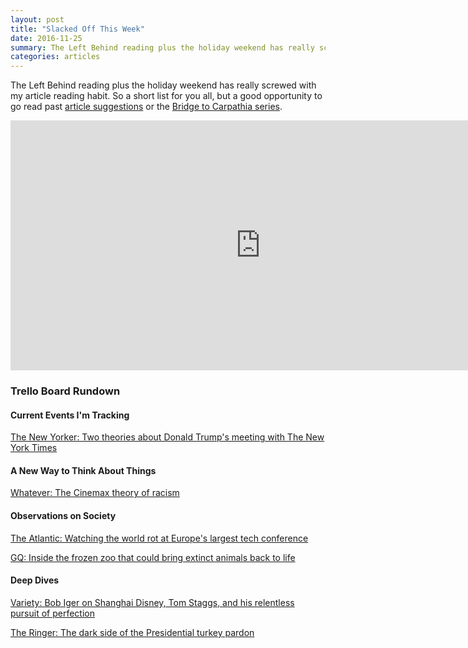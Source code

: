 ```yaml
---
layout: post
title: "Slacked Off This Week"
date: 2016-11-25
summary: The Left Behind reading plus the holiday weekend has really screwed with my article reading habit. So a short list for you all, but a good opportunity to go read...
categories: articles
---
```

The Left Behind reading plus the holiday weekend has really screwed with my article reading habit. So a short list for you all, but a good opportunity to go read past <a href="https://hsureads.github.io/category/articles/">article suggestions</a> or the <a href="https://hsureads.github.io/category/Bridge-to-Carpathia/">Bridge to Carpathia series</a>.

<iframe src="https://trello.com/b/08c8DABD.html" width="800" height="400" frameborder="0" style="border:0" allowfullscreen></iframe>

<h3>Trello Board Rundown</h3>

<h4>Current Events I'm Tracking</h4>

<a href="http://www.newyorker.com/news/john-cassidy/two-theories-about-donald-trumps-meeting-with-the-new-york-times" target="_blank" onclick="trackOutboundLink('http://www.newyorker.com/news/john-cassidy/two-theories-about-donald-trumps-meeting-with-the-new-york-times'); return false;">The New Yorker: Two theories about Donald Trump's meeting with The New York Times</a>

<h4>A New Way to Think About Things</h4>

<a href="http://whatever.scalzi.com/2016/11/10/the-cinemax-theory-of-racism/" target="_blank" onclick="trackOutboundLink('http://whatever.scalzi.com/2016/11/10/the-cinemax-theory-of-racism/'); return false;">Whatever: The Cinemax theory of racism</a>

<h4>Observations on Society</h4>

<a href="http://www.theatlantic.com/technology/archive/2016/11/the-warped-world-of-web-summit/508442/" target="_blank" onclick="trackOutboundLink('http://www.theatlantic.com/technology/archive/2016/11/the-warped-world-of-web-summit/508442/'); return false;">The Atlantic: Watching the world rot at Europe's largest tech conference</a>

<a href="http://www.gq.com/story/inside-the-frozen-zoo-that-could-bring-extinct-animals-back-to-life" target="_blank" onclick="trackOutboundLink('http://www.gq.com/story/inside-the-frozen-zoo-that-could-bring-extinct-animals-back-to-life'); return false;">GQ: Inside the frozen zoo that could bring extinct animals back to life</a>

<h4>Deep Dives</h4>

<a href="http://variety.com/2016/film/features/bob-iger-disney-ceo-shanghai-tom-staggs-1201923645/" target="_blank" onclick="trackOutboundLink('http://variety.com/2016/film/features/bob-iger-disney-ceo-shanghai-tom-staggs-1201923645/'); return false;">Variety: Bob Iger on Shanghai Disney, Tom Staggs, and his relentless pursuit of perfection</a>

<a href="https://theringer.com/presidential-turkey-pardon-2016-168b5e647e34#.39t0xymh0" target="_blank" onclick="trackOutboundLink('https://theringer.com/presidential-turkey-pardon-2016-168b5e647e34#.39t0xymh0'); return false;">The Ringer: The dark side of the Presidential turkey pardon</a>
